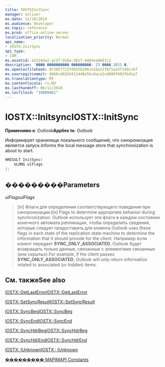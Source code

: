 ```yaml
---
title: IOSTXInitSync
manager: soliver
ms.date: 11/16/2014
ms.audience: Developer
ms.topic: reference
ms.prod: office-online-server
localization_priority: Normal
api_name:
- IOSTX.InitSync
api_type:
- COM
ms.assetid: e22244a2-ac5f-910a-501f-4483ea0667c2
description: '���� ���������� ���������: 23 ���� 2011 �.'
ms.openlocfilehash: 07305f712fd925b206ce18a32f8f5a24f199ccbf
ms.sourcegitcommit: 9d60cd82b5413446e5bc8ace2cd689f683fb41a7
ms.translationtype: MT
ms.contentlocale: ru-RU
ms.lasthandoff: 06/11/2018
ms.locfileid: "19809461"
---
```

# <a name="iostxinitsync"></a><span data-ttu-id="4d31d-103">IOSTX::Initsync</span><span class="sxs-lookup"><span data-stu-id="4d31d-103">IOSTX::InitSync</span></span>

  
  
<span data-ttu-id="4d31d-104">**Применимо к**: Outlook</span><span class="sxs-lookup"><span data-stu-id="4d31d-104">**Applies to**: Outlook</span></span> 
  
<span data-ttu-id="4d31d-105">Информирует хранилище локального сообщений, что синхронизация является запуск.</span><span class="sxs-lookup"><span data-stu-id="4d31d-105">Informs the local message store that synchronization is about to start.</span></span>
  
```cpp
HRESULT InitSync( 
    ULONG ulFlags 
);
```

## <a name="parameters"></a><span data-ttu-id="4d31d-106">���������</span><span class="sxs-lookup"><span data-stu-id="4d31d-106">Parameters</span></span>

 <span data-ttu-id="4d31d-107">_ulFlags_</span><span class="sxs-lookup"><span data-stu-id="4d31d-107">_ulFlags_</span></span>
  
> <span data-ttu-id="4d31d-108">[in] Флаги для определения соответствующего поведения при синхронизации.</span><span class="sxs-lookup"><span data-stu-id="4d31d-108">[in] Flags to determine appropriate behavior during synchronization.</span></span> <span data-ttu-id="4d31d-109">Outlook использует эти флаги в каждом состояние конечного автомата репликации, чтобы определить сведения, которые следует предоставить для клиента.</span><span class="sxs-lookup"><span data-stu-id="4d31d-109">Outlook uses these flags in each state of the replication state machine to determine the information that it should provide for the client.</span></span> <span data-ttu-id="4d31d-110">Например если клиент передает **SYNC_ONLY_ASSOCIATED**, Outlook будет возвращать только данные, связанные с элементами связанные (или скрытых).</span><span class="sxs-lookup"><span data-stu-id="4d31d-110">For example, if the client passes **SYNC_ONLY_ASSOCIATED**, Outlook will only return information related to associated (or hidden) items.</span></span> 
    
## <a name="see-also"></a><span data-ttu-id="4d31d-111">См. также</span><span class="sxs-lookup"><span data-stu-id="4d31d-111">See also</span></span>



[<span data-ttu-id="4d31d-112">IOSTX::GetLastError</span><span class="sxs-lookup"><span data-stu-id="4d31d-112">IOSTX::GetLastError</span></span>](iostx-getlasterror.md)
  
[<span data-ttu-id="4d31d-113">IOSTX::SetSyncResult</span><span class="sxs-lookup"><span data-stu-id="4d31d-113">IOSTX::SetSyncResult</span></span>](iostx-setsyncresult.md)
  
[<span data-ttu-id="4d31d-114">IOSTX::SyncBeg</span><span class="sxs-lookup"><span data-stu-id="4d31d-114">IOSTX::SyncBeg</span></span>](iostx-syncbeg.md)
  
[<span data-ttu-id="4d31d-115">IOSTX::SyncEnd</span><span class="sxs-lookup"><span data-stu-id="4d31d-115">IOSTX::SyncEnd</span></span>](iostx-syncend.md)
  
[<span data-ttu-id="4d31d-116">IOSTX::SyncHdrBeg</span><span class="sxs-lookup"><span data-stu-id="4d31d-116">IOSTX::SyncHdrBeg</span></span>](iostx-synchdrbeg.md)
  
[<span data-ttu-id="4d31d-117">IOSTX::SyncHdrEnd</span><span class="sxs-lookup"><span data-stu-id="4d31d-117">IOSTX::SyncHdrEnd</span></span>](iostx-synchdrend.md)
  
[<span data-ttu-id="4d31d-118">IOSTX: IUnknown</span><span class="sxs-lookup"><span data-stu-id="4d31d-118">IOSTX : IUnknown</span></span>](iostxiunknown.md)


[<span data-ttu-id="4d31d-119">��������� MAPI</span><span class="sxs-lookup"><span data-stu-id="4d31d-119">MAPI Constants</span></span>](mapi-constants.md)

